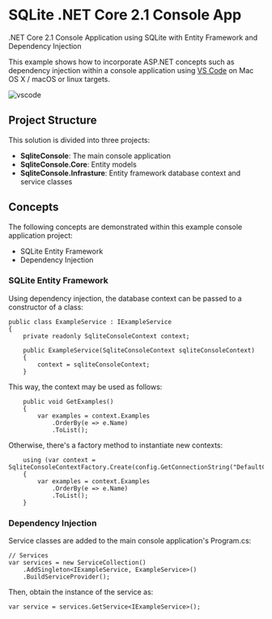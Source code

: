# SQLite .NET Core 2.1 Console App
.NET Core 2.1 Console Application using SQLite with Entity Framework and Dependency Injection

This example shows how to incorporate ASP.NET concepts such as dependency injection within a console application using [VS Code](https://code.visualstudio.com/) on Mac OS X / macOS or linux targets.

![vscode](http://labs.jasonsturges.com/coreclr/sqlite-dotnet-core.png)

## Project Structure

This solution is divided into three projects:

- **SqliteConsole**: The main console application
- **SqliteConsole.Core**: Entity models
- **SqliteConsole.Infrasture**: Entity framework database context and service classes

## Concepts

The following concepts are demonstrated within this example console application project:
- SQLite Entity Framework
- Dependency Injection

### SQLite Entity Framework

Using dependency injection, the database context can be passed to a constructor of a class:

    public class ExampleService : IExampleService
    {
        private readonly SqliteConsoleContext context;

        public ExampleService(SqliteConsoleContext sqliteConsoleContext)
        {
            context = sqliteConsoleContext;
        }

This way, the context may be used as follows:

        public void GetExamples()
        {
            var examples = context.Examples
                .OrderBy(e => e.Name)
                .ToList();

Otherwise, there's a factory method to instantiate new contexts:

        using (var context = SqliteConsoleContextFactory.Create(config.GetConnectionString("DefaultConnection")))
        {
            var examples = context.Examples
                .OrderBy(e => e.Name)
                .ToList();
        }
        
### Dependency Injection

Service classes are added to the main console application's Program.cs:

    // Services
    var services = new ServiceCollection()
        .AddSingleton<IExampleService, ExampleService>()
        .BuildServiceProvider();

Then, obtain the instance of the service as:

    var service = services.GetService<IExampleService>();

